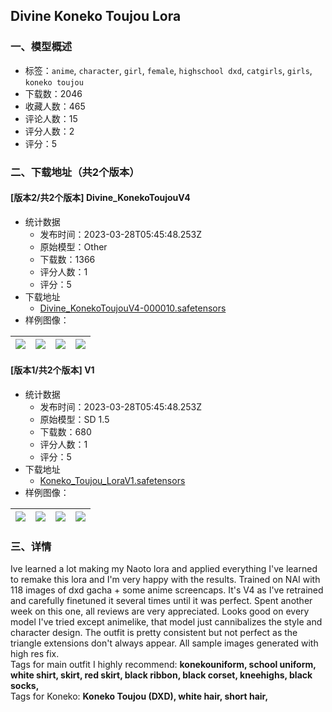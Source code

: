 ## Divine Koneko Toujou Lora
### 一、模型概述

- 标签：`anime`, `character`, `girl`, `female`, `highschool dxd`, `catgirls`, `girls`, `koneko toujou`
- 下载数：2046
- 收藏人数：465
- 评论人数：15
- 评分人数：2
- 评分：5

### 二、下载地址（共2个版本）

#### [版本2/共2个版本] Divine_KonekoToujouV4

- 统计数据
  - 发布时间：2023-03-28T05:45:48.253Z
  - 原始模型：Other
  - 下载数：1366
  - 评分人数：1
  - 评分：5
- 下载地址
  - [Divine_KonekoToujouV4-000010.safetensors](https://civitai.com/api/download/models/30489)
- 样例图像：

| <img src="https://image.civitai.com/xG1nkqKTMzGDvpLrqFT7WA/cc5306bb-07f3-4131-166d-261ba4910f00/width=450/346192.jpeg" /> | <img src="https://image.civitai.com/xG1nkqKTMzGDvpLrqFT7WA/1c8fe97a-579d-466a-ea7e-de7a37aceb00/width=450/346191.jpeg" /> | <img src="https://image.civitai.com/xG1nkqKTMzGDvpLrqFT7WA/604a7a5f-8620-4012-3c45-85e0d8228700/width=450/346190.jpeg" /> | <img src="https://image.civitai.com/xG1nkqKTMzGDvpLrqFT7WA/ee9cff9d-2d8f-498d-7341-0b71ae788800/width=450/346189.jpeg" /> |
| ---- | ---- | ---- | ---- |

#### [版本1/共2个版本] V1

- 统计数据
  - 发布时间：2023-03-28T05:45:48.253Z
  - 原始模型：SD 1.5
  - 下载数：680
  - 评分人数：1
  - 评分：5
- 下载地址
  - [Koneko_Toujou_LoraV1.safetensors](https://civitai.com/api/download/models/14850)
- 样例图像：

| <img src="https://image.civitai.com/xG1nkqKTMzGDvpLrqFT7WA/814cc5dd-aac7-4917-e1fe-2191022c4700/width=450/145293.jpeg" /> | <img src="https://image.civitai.com/xG1nkqKTMzGDvpLrqFT7WA/92f1e144-e8e0-4ddc-478d-af7926fa8e00/width=450/145304.jpeg" /> | <img src="https://image.civitai.com/xG1nkqKTMzGDvpLrqFT7WA/31c57107-49ef-47d7-033c-4089d8126300/width=450/152972.jpeg" /> | <img src="https://image.civitai.com/xG1nkqKTMzGDvpLrqFT7WA/83be6164-186a-455f-bd33-c213606e4f00/width=450/152971.jpeg" /> |
| ---- | ---- | ---- | ---- |


### 三、详情
<p>Ive learned a lot making my Naoto lora and applied everything I've learned to remake this lora and I'm very happy with the results. Trained on NAI with 118 images of dxd gacha + some anime screencaps. It's V4 as I've retrained and carefully finetuned it several times until it was perfect. Spent another week on this one, all reviews are very appreciated. Looks good on every model I've tried except animelike, that model just cannibalizes the style and character design. The outfit is pretty consistent but not perfect as the triangle extensions don't always appear. All sample images generated with high res fix.<br />Tags for main outfit I highly recommend: <strong>konekouniform, school uniform, white shirt, skirt, red skirt, black ribbon, black corset, kneehighs, black socks,</strong><br />Tags for Koneko: <strong>Koneko Toujou (DXD), white hair, short hair,</strong></p>